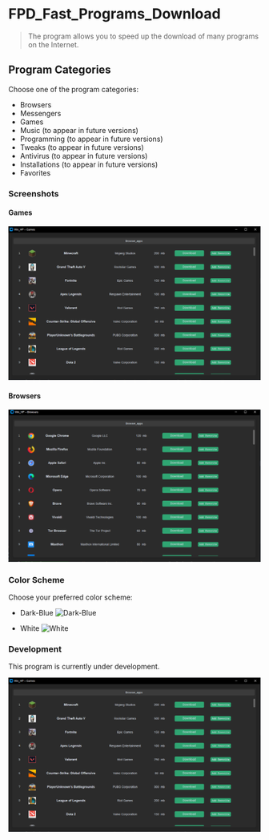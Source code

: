 # FPD_Fast_Programs_Download
> The program allows you to speed up the download of many programs on the Internet.

## Program Categories
Choose one of the program categories:
* Browsers
* Messengers
* Games
* Music (to appear in future versions)
* Programming (to appear in future versions)
* Tweaks (to appear in future versions)
* Antivirus (to appear in future versions)
* Installations (to appear in future versions)
* Favorites

### Screenshots

#### Games
![Games](img/Photo_for_GitHab/applications_games.png)

#### Browsers
![Browsers](img\Photo_for_GitHab\applications_browser.png)

### Color Scheme
Choose your preferred color scheme:
* Dark-Blue
![Dark-Blue](img/Photo_for_GitHub/dark_blue.png)

* White
![White](img/Photo_for_GitHub/White_mod.png)

### Development
This program is currently under development.

![Alt Text](img/Photo_for_GitHab/applications_games.png)
